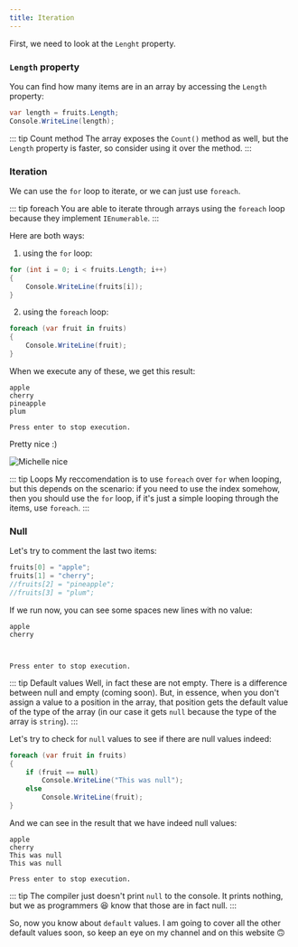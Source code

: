 ```yaml
---
title: Iteration
---
```



First, we need to look at the `Lenght` property.

### `Length` property

You can find how many items are in an array by accessing the `Length` property:

``` csharp
var length = fruits.Length;
Console.WriteLine(length);
```

::: tip Count method
The array exposes the `Count()` method as well, but the `Length` property is faster, so consider using it over the method.
:::

### Iteration
We can use the `for` loop to iterate, or we can just use `foreach`.

::: tip foreach
You are able to iterate through arrays using the `foreach` loop because they implement `IEnumerable`.
:::

Here are both ways:

1. using the `for` loop:
``` csharp
for (int i = 0; i < fruits.Length; i++)
{
    Console.WriteLine(fruits[i]);
}
```

2. using the `foreach` loop:
``` csharp
foreach (var fruit in fruits)
{
    Console.WriteLine(fruit);
}
```
When we execute any of these, we get this result:
```
apple
cherry
pineapple
plum

Press enter to stop execution.
```
Pretty nice :)

![Michelle nice](https://media.giphy.com/media/AGOPaltgJ2pBC/giphy.gif)

::: tip Loops
My reccomendation is to use `foreach` over `for` when looping, but this depends on the scenario: if you need to use the index somehow, then you should use the `for` loop, if it's just a simple looping through the items, use `foreach`.
:::


### Null
Let's try to comment the last two items:
``` csharp
fruits[0] = "apple";
fruits[1] = "cherry";
//fruits[2] = "pineapple";
//fruits[3] = "plum";
```
If we run now, you can see some spaces new lines with no value:
```
apple
cherry



Press enter to stop execution.
```

::: tip Default values
Well, in fact these are not empty. There is a difference between null and empty (coming soon). But, in essence, when you don't assign a value to a position in the array, that position gets the default value of the type of the array (in our case it gets `null` because the type of the array is `string`).
:::

Let's try to check for `null` values to see if there are null values indeed:
``` csharp
foreach (var fruit in fruits)
{
    if (fruit == null)
        Console.WriteLine("This was null");
    else 
        Console.WriteLine(fruit);
}
```
And we can see in the result that we have indeed null values:
```
apple
cherry
This was null
This was null

Press enter to stop execution.
```

::: tip
The compiler just doesn't print `null` to the console. It prints nothing, but we as programmers :satisfied: know that those are in fact null.
:::

So, now you know about `default` values. I am going to cover all the other default values soon, so keep an eye on my channel and on this website :upside_down_face:

